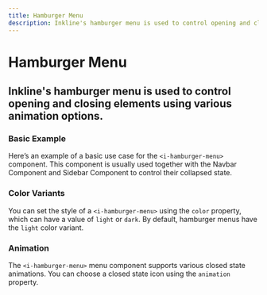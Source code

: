 ```yaml
---
title: Hamburger Menu
description: Inkline's hamburger menu is used to control opening and closing elements using various animation options.
---
```


<script setup>
import * as examples from '../examples';
</script>

# Hamburger Menu

## Inkline's hamburger menu is used to control opening and closing elements using various animation options.

### Basic Example
Here’s an example of a basic use case for the `<i-hamburger-menu>` component. This component is usually used together with the <router-link to="/docs/components/navbar">Navbar Component</router-link> and <router-link to="/docs/components/sidebar">Sidebar Component</router-link> to control their collapsed state.

<example :component="examples.IHamburgerMenuBasicExample" :html="examples.IHamburgerMenuBasicExampleHTML" :js="examples.IHamburgerMenuBasicExampleJS"></example>

### Color Variants
You can set the style of a `<i-hamburger-menu>` using the `color` property, which can have a value of `light` or `dark`. By default, hamburger menus have the `light` color variant.

<example :component="examples.IHamburgerMenuColorVariantsExample" :html="examples.IHamburgerMenuColorVariantsExampleHTML" :js="examples.IHamburgerMenuColorVariantsExampleJS"></example>

### Animation
The `<i-hamburger-menu>` menu component supports various closed state animations. You can choose a closed state icon using the `animation` property.

<example :component="examples.IHamburgerMenuAnimationExample" :html="examples.IHamburgerMenuAnimationExampleHTML" :js="examples.IHamburgerMenuAnimationExampleJS"></example>
